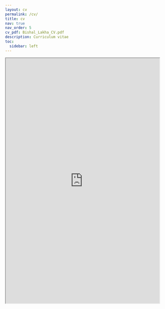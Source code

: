 ```yaml
---
layout: cv
permalink: /cv/
title: cv
nav: true
nav_order: 5
cv_pdf: Bishal_Lakha_CV.pdf
description: Curriculum vitae
toc:
  sidebar: left
---
```

<div style="width: 100%; height:800">
<iframe src="https://bishallakha.github.io//assets/pdf/Bishal_Lakha_CV.pdf" width="100%" height="800"></iframe>
</div>